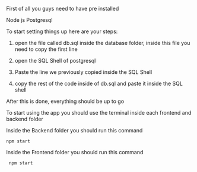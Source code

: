 First of all you guys need to have pre installed

Node js
Postgresql

To start setting things up here are your steps:

 1) open the file called db.sql inside the database folder, inside this file you need to copy the first line
 
 2) open the SQL Shell of postgresql

 3) Paste the line we previously copied inside the SQL Shell

 4) copy the rest of the code inside of db.sql and paste it inside the SQL shell

After this is done, everything should be up to go

To start using the app you should use the terminal inside each frontend and backend folder

Inside the Backend folder you should run this command

    npm start

Inside the Frontend folder you should run this command

     npm start

  